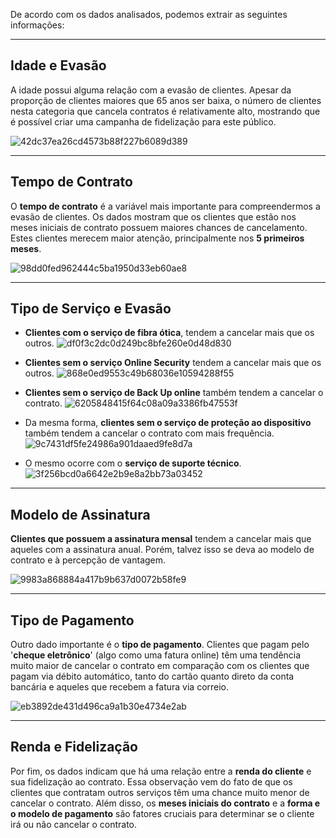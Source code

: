 De acordo com os dados analisados, podemos extrair as seguintes informações:

---

## Idade e Evasão

A idade possui alguma relação com a evasão de clientes. Apesar da proporção de clientes maiores que 65 anos ser baixa, o número de clientes nesta categoria que cancela contratos é relativamente alto, mostrando que é possível criar uma campanha de fidelização para este público.

![42dc37ea26cd4573b88f227b6089d389](https://raw.githubusercontent.com/ebenezercarvalho/Desafio-02/refs/heads/main/img/42dc37ea-26cd-4573-b88f-227b6089d389.png)

---

## Tempo de Contrato

O **tempo de contrato** é a variável mais importante para compreendermos a evasão de clientes. Os dados mostram que os clientes que estão nos meses iniciais de contrato possuem maiores chances de cancelamento. Estes clientes merecem maior atenção, principalmente nos **5 primeiros meses**.

![98dd0fed962444c5ba1950d33eb60ae8](https://raw.githubusercontent.com/ebenezercarvalho/Desafio-02/refs/heads/main/img/98dd0fed-9624-44c5-ba19-50d33eb60ae8.png)

---

## Tipo de Serviço e Evasão

* **Clientes com o serviço de fibra ótica**, tendem a cancelar mais que os outros.
    ![df0f3c2dc0d249bc8bfe260e0d48d830](https://raw.githubusercontent.com/ebenezercarvalho/Desafio-02/refs/heads/main/img/df0f3c2d-c0d2-49bc-8bfe-260e0d48d830.png)

* **Clientes sem o serviço Online Security** tendem a cancelar mais que os outros.
    ![868e0ed9553c49b68036e10594288f55](https://raw.githubusercontent.com/ebenezercarvalho/Desafio-02/refs/heads/main/img/868e0ed9-553c-49b6-8036-e10594288f55.png)

* **Clientes sem o serviço de Back Up online** também tendem a cancelar o contrato.
    ![6205848415f64c08a09a3386fb47553f](https://raw.githubusercontent.com/ebenezercarvalho/Desafio-02/refs/heads/main/img/62058484-15f6-4c08-a09a-3386fb47553f.png)

* Da mesma forma, **clientes sem o serviço de proteção ao dispositivo** também tendem a cancelar o contrato com mais frequência.
    ![9c7431df5fe24986a901daaed9fe8d7a](https://raw.githubusercontent.com/ebenezercarvalho/Desafio-02/refs/heads/main/img/9c7431df-5fe2-4986-a901-daaed9fe8d7a.png)

* O mesmo ocorre com o **serviço de suporte técnico**.
    ![3f256bcd0a6642e2b9e8a2bb73a03452](https://raw.githubusercontent.com/ebenezercarvalho/Desafio-02/refs/heads/main/img/3f256bcd-0a66-42e2-b9e8-a2bb73a03452.png)

---

## Modelo de Assinatura

**Clientes que possuem a assinatura mensal** tendem a cancelar mais que aqueles com a assinatura anual. Porém, talvez isso se deva ao modelo de contrato e à percepção de vantagem.

![9983a868884a417b9b637d0072b58fe9](https://raw.githubusercontent.com/ebenezercarvalho/Desafio-02/refs/heads/main/img/9983a868-884a-417b-9b63-7d0072b58fe9.png)

---

## Tipo de Pagamento

Outro dado importante é o **tipo de pagamento**. Clientes que pagam pelo '**cheque eletrônico**' (algo como uma fatura online) têm uma tendência muito maior de cancelar o contrato em comparação com os clientes que pagam via débito automático, tanto do cartão quanto direto da conta bancária e aqueles que recebem a fatura via correio.

![eb3892de431d496ca9a1b30e4734e2ab](https://raw.githubusercontent.com/ebenezercarvalho/Desafio-02/refs/heads/main/img/eb3892de-431d-496c-a9a1-b30e4734e2ab.png)

---

## Renda e Fidelização

Por fim, os dados indicam que há uma relação entre a **renda do cliente** e sua fidelização ao contrato. Essa observação vem do fato de que os clientes que contratam outros serviços têm uma chance muito menor de cancelar o contrato. Além disso, os **meses iniciais do contrato** e a **forma e o modelo de pagamento** são fatores cruciais para determinar se o cliente irá ou não cancelar o contrato.
